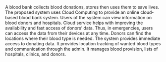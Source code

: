 A blood bank collects blood donations, stores then uses them to save lives. The proposed system uses Cloud Computing to provide an online cloud-based blood bank system. Users of the system can view information on blood donors and hospitals. Cloud service helps with improving the availability and fast access of donors’ data. Thus, in emergencies, users can access the data from their devices at any time. Donors can find the locations where their blood type is needed. The system provides immediate access to donating data. It provides location tracking of wanted blood types and communication through the admin. It manages blood provision, lists of hospitals, clinics, and donors.

